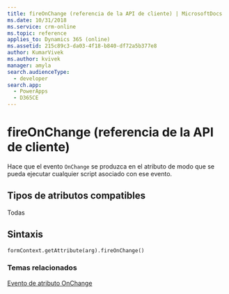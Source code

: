 ```yaml
---
title: fireOnChange (referencia de la API de cliente) | MicrosoftDocs
ms.date: 10/31/2018
ms.service: crm-online
ms.topic: reference
applies_to: Dynamics 365 (online)
ms.assetid: 215c89c3-da03-4f18-b840-df72a5b377e8
author: KumarVivek
ms.author: kvivek
manager: amyla
search.audienceType:
  - developer
search.app:
  - PowerApps
  - D365CE
---
```

# <a name="fireonchange-client-api-reference"></a>fireOnChange (referencia de la API de cliente)



Hace que el evento `OnChange` se produzca en el atributo de modo que se pueda ejecutar cualquier script asociado con ese evento.

## <a name="attribute-types-supported"></a>Tipos de atributos compatibles

Todas

## <a name="syntax"></a>Sintaxis

`formContext.getAttribute(arg).fireOnChange()`


### <a name="related-topics"></a>Temas relacionados
[Evento de atributo OnChange](../events/attribute-onchange.md)

